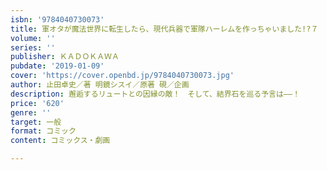 ```yaml
---
isbn: '9784040730073'
title: 軍オタが魔法世界に転生したら、現代兵器で軍隊ハーレムを作っちゃいました!?７
volume: ''
series: ''
publisher: ＫＡＤＯＫＡＷＡ
pubdate: '2019-01-09'
cover: 'https://cover.openbd.jp/9784040730073.jpg'
author: 止田卓史／著 明鏡シスイ／原著 硯／企画
description: 邂逅するリュートとの因縁の敵！　そして、結界石を巡る予言は――！
price: '620'
genre: ''
target: 一般
format: コミック
content: コミックス・劇画

---
```

